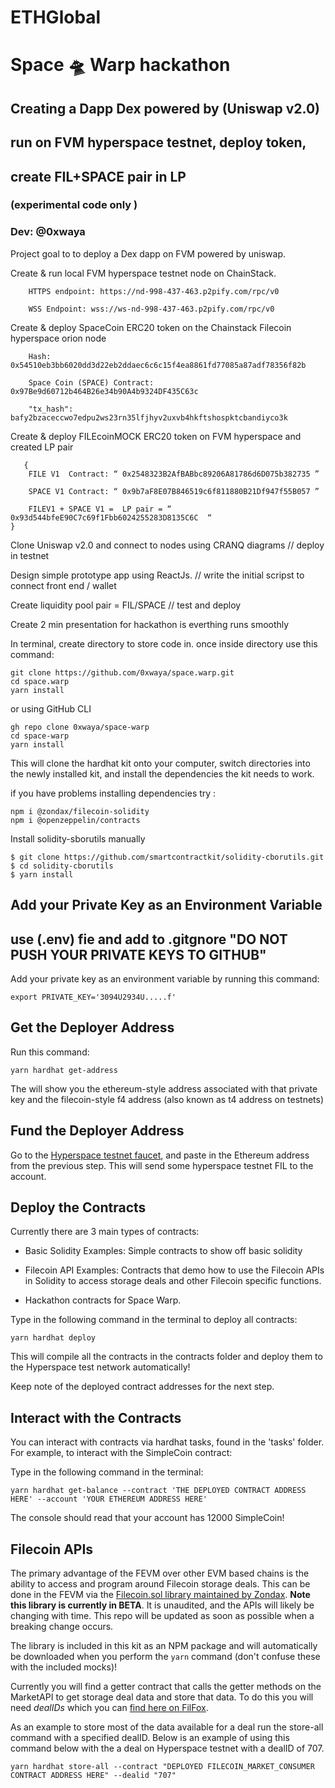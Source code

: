 # ETHGlobal 
# Space 🛸 Warp hackathon

## Creating a Dapp Dex powered by (Uniswap v2.0) 
## run on FVM hyperspace testnet, deploy token,
## create FIL+SPACE pair in LP


###  (experimental code only )

### Dev:  @0xwaya


Project goal to to deploy a Dex dapp on FVM powered by uniswap. 

Create & run local FVM hyperspace testnet node on ChainStack.

```
    HTTPS endpoint: https://nd-998-437-463.p2pify.com/rpc/v0

    WSS Endpoint: wss://ws-nd-998-437-463.p2pify.com/rpc/v0

 ```

Create  & deploy SpaceCoin ERC20 token on the Chainstack Filecoin hyperspace orion node

```
    Hash: 0x54510eb3bb6020dd3d22eb2ddaec6c6c15f4ea8861fd77085a87adf78356f82b

    Space Coin (SPACE) Contract: 0x97Be9d60712b464B26e34b90A4b9324DF435C63c

    "tx_hash": bafy2bzaceccwo7edpu2ws23rn35lfjhyv2uxvb4hkftshospktcbandiyco3k

```

        
Create & deploy FILEcoinMOCK  ERC20 token on FVM hyperspace and created LP pair

```
   {
	FILE V1  Contract: “ 0x2548323B2AfBABbc89206A81786d6D075b382735 ”             

	SPACE V1 Contract: “ 0x9b7aF8E07B846519c6f811880B21Df947f55B057 ”

	FILEV1 + SPACE V1 =  LP pair = “ 0x93d544bfeE90C7c69f1Fbb6024255283D8135C6C  “
}

```

Clone Uniswap v2.0 and connect to nodes using CRANQ diagrams
        // deploy in testnet

Design simple prototype app using ReactJs.
        // write the initial scripst to connect front end / wallet 

Create liquidity pool pair = FIL/SPACE
        // test and deploy

Create 2 min presentation for hackathon is everthing runs smoothly 

    



In terminal, create directory to store code in. once inside directory use this command:



```
git clone https://github.com/0xwaya/space.warp.git
cd space.warp
yarn install
```

or using GitHub CLI

```
gh repo clone 0xwaya/space-warp
cd space-warp
yarn install
```


This will clone the hardhat kit onto your computer, switch directories into the newly installed kit, and install the dependencies the kit needs to work.

if you have problems installing dependencies try :

```
npm i @zondax/filecoin-solidity
npm i @openzeppelin/contracts
```

Install solidity-sborutils manually

```
$ git clone https://github.com/smartcontractkit/solidity-cborutils.git
$ cd solidity-cborutils
$ yarn install

```


## Add your Private Key as an Environment Variable 

## use (.env) fie and add to .gitgnore "DO NOT PUSH YOUR PRIVATE KEYS TO GITHUB" 

Add your private key as an environment variable by running this command:

 ```
export PRIVATE_KEY='3094U2934U.....f'
```

## Get the Deployer Address

Run this command:
```
yarn hardhat get-address
```

The will show you the ethereum-style address associated with that private key and the filecoin-style f4 address (also known as t4 address on testnets)


## Fund the Deployer Address

Go to the [Hyperspace testnet faucet](https://hyperspace.yoga/#faucet), and paste in the Ethereum address from the previous step. This will send some hyperspace testnet FIL to the account.


## Deploy the Contracts

Currently there are 3 main types of contracts:

* Basic Solidity Examples: Simple contracts to show off basic solidity

* Filecoin API Examples: Contracts that demo how to use the Filecoin APIs in Solidity to access storage deals and other Filecoin specific functions.

* Hackathon contracts for Space Warp.


Type in the following command in the terminal to deploy all contracts:

 ```
yarn hardhat deploy
```

This will compile all the contracts in the contracts folder and deploy them to the Hyperspace test network automatically!

Keep note of the deployed contract addresses for the next step.

## Interact with the Contracts

You can interact with contracts via hardhat tasks, found in the 'tasks' folder. For example, to interact with the SimpleCoin contract:

Type in the following command in the terminal:

 ```
yarn hardhat get-balance --contract 'THE DEPLOYED CONTRACT ADDRESS HERE' --account 'YOUR ETHEREUM ADDRESS HERE'
```

The console should read that your account has 12000 SimpleCoin!

## Filecoin APIs

The primary advantage of the FEVM over other EVM based chains is the ability to access and program around Filecoin storage deals. This can be done in the FEVM via the [Filecoin.sol library maintained by Zondax](https://github.com/Zondax/filecoin-solidity). **Note this library is currently in BETA**. It is unaudited, and the APIs will likely be changing with time. This repo will be updated as soon as possible when a breaking change occurs.

The library is included in this kit as an NPM package and will automatically be downloaded when you perform the `yarn` command (don't confuse these with the included mocks)!

Currently you will find a getter contract that calls the getter methods on the MarketAPI to get storage deal data and store that data. To do this you will need *dealIDs* which you can [find here on FilFox](https://hyperspace.filfox.info/en/deal).

As an example to store most of the data available for a deal run the store-all command with a specified dealID. Below is an example of using this command below with the a deal on Hyperspace testnet with a dealID of 707.

```
yarn hardhat store-all --contract "DEPLOYED FILECOIN_MARKET_CONSUMER CONTRACT ADDRESS HERE" --dealid "707"
```
